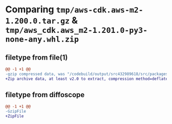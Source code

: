 # Comparing `tmp/aws-cdk.aws-m2-1.200.0.tar.gz` & `tmp/aws_cdk.aws_m2-1.201.0-py3-none-any.whl.zip`

## filetype from file(1)

```diff
@@ -1 +1 @@
-gzip compressed data, was "/codebuild/output/src432989618/src/packages/@aws-cdk/aws-m2/dist/python/aws-cdk.aws-m2-1.200.0.tar", last modified: Wed Apr 26 19:54:29 2023, max compression
+Zip archive data, at least v2.0 to extract, compression method=deflate
```

## filetype from diffoscope

```diff
@@ -1 +1 @@
-GzipFile
+ZipFile
```

